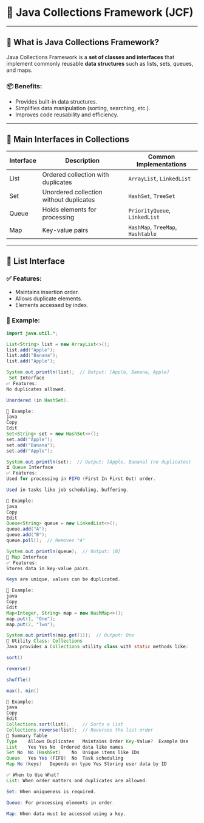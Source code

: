 # 📘 Java Collections Framework (JCF)

---

## 🧱 What is Java Collections Framework?

Java Collections Framework is a **set of classes and interfaces** that implement commonly reusable **data structures** such as lists, sets, queues, and maps.

### 📦 Benefits:
- Provides built-in data structures.
- Simplifies data manipulation (sorting, searching, etc.).
- Improves code reusability and efficiency.

---

## 📂 Main Interfaces in Collections

| Interface | Description                          | Common Implementations        |
|-----------|--------------------------------------|-------------------------------|
| List      | Ordered collection with duplicates   | `ArrayList`, `LinkedList`     |
| Set       | Unordered collection without duplicates | `HashSet`, `TreeSet`       |
| Queue     | Holds elements for processing        | `PriorityQueue`, `LinkedList` |
| Map       | Key-value pairs                      | `HashMap`, `TreeMap`, `Hashtable` |

---

## 🧾 List Interface

### ✅ Features:
- Maintains insertion order.
- Allows duplicate elements.
- Elements accessed by index.

### 🧪 Example:
```java
import java.util.*;

List<String> list = new ArrayList<>();
list.add("Apple");
list.add("Banana");
list.add("Apple");

System.out.println(list);  // Output: [Apple, Banana, Apple]
 Set Interface
✅ Features:
No duplicates allowed.

Unordered (in HashSet).

🧪 Example:
java
Copy
Edit
Set<String> set = new HashSet<>();
set.add("Apple");
set.add("Banana");
set.add("Apple");

System.out.println(set);  // Output: [Apple, Banana] (no duplicates)
⏳ Queue Interface
✅ Features:
Used for processing in FIFO (First In First Out) order.

Used in tasks like job scheduling, buffering.

🧪 Example:
java
Copy
Edit
Queue<String> queue = new LinkedList<>();
queue.add("A");
queue.add("B");
queue.poll();  // Removes "A"

System.out.println(queue);  // Output: [B]
🔑 Map Interface
✅ Features:
Stores data in key-value pairs.

Keys are unique, values can be duplicated.

🧪 Example:
java
Copy
Edit
Map<Integer, String> map = new HashMap<>();
map.put(1, "One");
map.put(2, "Two");

System.out.println(map.get(1));  // Output: One
🔄 Utility Class: Collections
Java provides a Collections utility class with static methods like:

sort()

reverse()

shuffle()

max(), min()

🧪 Example:
java
Copy
Edit
Collections.sort(list);     // Sorts a list
Collections.reverse(list);  // Reverses the list order
🧠 Summary Table
Type	Allows Duplicates	Maintains Order	Key-Value?	Example Use
List	Yes	Yes	No	Ordered data like names
Set	No	No (HashSet)	No	Unique items like IDs
Queue	Yes	Yes (FIFO)	No	Task scheduling
Map	No (keys)	Depends on type	Yes	Storing user data by ID

✅ When to Use What?
List: When order matters and duplicates are allowed.

Set: When uniqueness is required.

Queue: For processing elements in order.

Map: When data must be accessed using a key.